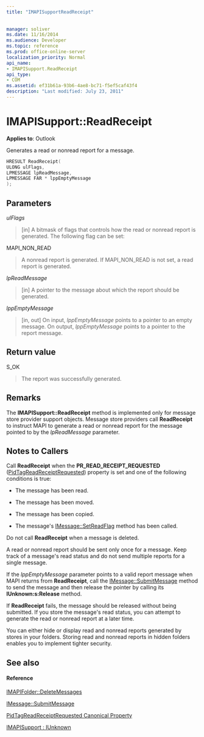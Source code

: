 ```yaml
---
title: "IMAPISupportReadReceipt"
 
 
manager: soliver
ms.date: 11/16/2014
ms.audience: Developer
ms.topic: reference
ms.prod: office-online-server
localization_priority: Normal
api_name:
- IMAPISupport.ReadReceipt
api_type:
- COM
ms.assetid: ef31b61a-93b6-4ae8-bc71-f5ef5caf43f4
description: "Last modified: July 23, 2011"
---
```


# IMAPISupport::ReadReceipt

  
  
**Applies to**: Outlook 
  
Generates a read or nonread report for a message.
  
```cpp
HRESULT ReadReceipt(
ULONG ulFlags,
LPMESSAGE lpReadMessage,
LPMESSAGE FAR * lppEmptyMessage
);
```

## Parameters

 _ulFlags_
  
> [in] A bitmask of flags that controls how the read or nonread report is generated. The following flag can be set:
    
MAPI_NON_READ 
  
> A nonread report is generated. If MAPI_NON_READ is not set, a read report is generated.
    
 _lpReadMessage_
  
> [in] A pointer to the message about which the report should be generated.
    
 _lppEmptyMessage_
  
> [in, out] On input,  _lppEmptyMessage_ points to a pointer to an empty message. On output,  _lppEmptyMessage_ points to a pointer to the report message. 
    
## Return value

S_OK 
  
> The report was successfully generated.
    
## Remarks

The **IMAPISupport::ReadReceipt** method is implemented only for message store provider support objects. Message store providers call **ReadReceipt** to instruct MAPI to generate a read or nonread report for the message pointed to by the  _lpReadMessage_ parameter. 
  
## Notes to Callers

Call **ReadReceipt** when the **PR_READ_RECEIPT_REQUESTED** ([PidTagReadReceiptRequested](pidtagreadreceiptrequested-canonical-property.md)) property is set and one of the following conditions is true:
  
- The message has been read.
    
- The message has been moved.
    
- The message has been copied.
    
- The message's [IMessage::SetReadFlag](imessage-setreadflag.md) method has been called. 
    
Do not call **ReadReceipt** when a message is deleted. 
  
A read or nonread report should be sent only once for a message. Keep track of a message's read status and do not send multiple reports for a single message.
  
If the  _lppEmptyMessage_ parameter points to a valid report message when MAPI returns from **ReadReceipt**, call the [IMessage::SubmitMessage](imessage-submitmessage.md) method to send the message and then release the pointer by calling its **IUnknown:s:Release** method. 
  
If **ReadReceipt** fails, the message should be released without being submitted. If you store the message's read status, you can attempt to generate the read or nonread report at a later time. 
  
You can either hide or display read and nonread reports generated by stores in your folders. Storing read and nonread reports in hidden folders enables you to implement tighter security.
  
## See also

#### Reference

[IMAPIFolder::DeleteMessages](imapifolder-deletemessages.md)
  
[IMessage::SubmitMessage](imessage-submitmessage.md)
  
[PidTagReadReceiptRequested Canonical Property](pidtagreadreceiptrequested-canonical-property.md)
  
[IMAPISupport : IUnknown](imapisupportiunknown.md)

